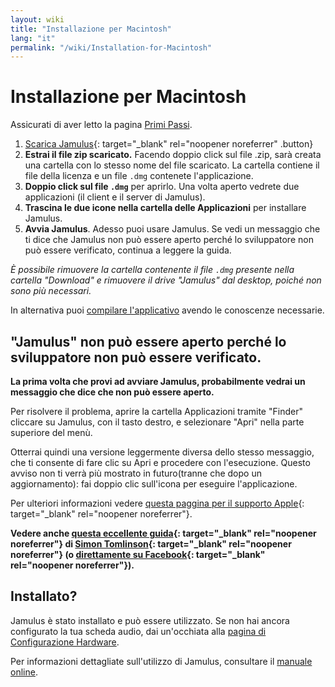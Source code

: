 ```yaml
---
layout: wiki
title: "Installazione per Macintosh"
lang: "it"
permalink: "/wiki/Installation-for-Macintosh"
---
```


# Installazione per Macintosh

Assicurati di aver letto la pagina [Primi Passi](Getting-Started).

1. [Scarica Jamulus](https://github.com/jamulussoftware/jamulus/releases/latest){: target="_blank" rel="noopener noreferrer" .button}
1. **Estrai il file zip scaricato.** Facendo doppio click sul file .zip, sarà creata una cartella con lo stesso nome del file scaricato. La cartella contiene il file della licenza e un file `.dmg` contenete l'applicazione.
1. **Doppio click sul file `.dmg`** per aprirlo. Una volta aperto vedrete due applicazioni (il client e il server di Jamulus).
1. **Trascina le due icone nella cartella delle Applicazioni** per installare Jamulus.
1. **Avvia Jamulus**. Adesso puoi usare Jamulus. Se vedi un messaggio che ti dice che Jamulus non può essere aperto perché lo sviluppatore non può essere verificato, continua a leggere la guida.

_È possibile rimuovere la cartella contenente il file `.dmg` presente nella cartella "Download" e rimuovere il drive "Jamulus" dal desktop, poiché non sono più necessari._

In alternativa puoi [compilare l'applicativo](Compiling) avendo le conoscenze necessarie.

## "Jamulus" non può essere aperto perché lo sviluppatore non può essere verificato.

**La prima volta che provi ad avviare Jamulus, probabilmente vedrai un messaggio che dice che non può essere aperto.**

Per risolvere il problema, aprire la cartella Applicazioni tramite "Finder" cliccare su Jamulus, con il tasto destro, e selezionare "Apri" nella parte superiore del menù.

Otterrai quindi una versione leggermente diversa dello stesso messaggio, che ti consente di fare clic su Apri e procedere con l'esecuzione. Questo avviso non ti verrà più mostrato in futuro(tranne che dopo un aggiornamento): fai doppio clic sull'icona per eseguire l'applicazione.

Per ulteriori informazioni vedere [questa paggina per il supporto Apple](https://support.apple.com/en-gb/guide/mac-help/mh40616/mac){: target="_blank" rel="noopener noreferrer"}.

**Vedere anche [questa eccellente guida](http://web.archive.org/web/20200406181452/https://www.facebook.com/notes/jamulus-online-musicianssingers-jamming/idiots-guide-to-jamulus-app/510044532903831/){: target="_blank" rel="noopener noreferrer"} di [Simon Tomlinson](https://www.facebook.com/simon.james.tomlinson?eid=ARBQoY3KcZAtS3pGdLJuqvQTeRSOo4gHdQZT7nNzOt1oPMGgZ4_3GERe-rOyH5PxsSHVYYXjWwcqd71a){: target="_blank" rel="noopener noreferrer"} (o [direttamente su Facebook](https://www.facebook.com/notes/jamulus-online-musicianssingers-jamming/idiots-guide-to-jamulus-app/510044532903831/){: target="_blank" rel="noopener noreferrer"}).**

## Installato?

Jamulus è stato installato e può essere utilizzato. Se non hai ancora configurato la tua scheda audio, dai un'occhiata alla [pagina di Configurazione Hardware](Hardware-Setup).

Per informazioni dettagliate sull'utilizzo di Jamulus, consultare il [manuale online](https://github.com/corrados/jamulus/blob/master/src/res/homepage/manual.md).
